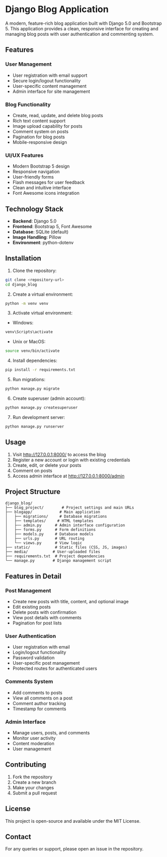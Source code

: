 # Django Blog Application

A modern, feature-rich blog application built with Django 5.0 and Bootstrap 5. This application provides a clean, responsive interface for creating and managing blog posts with user authentication and commenting system.

## Features

### User Management
- User registration with email support
- Secure login/logout functionality
- User-specific content management
- Admin interface for site management

### Blog Functionality
- Create, read, update, and delete blog posts
- Rich text content support
- Image upload capability for posts
- Comment system on posts
- Pagination for blog posts
- Mobile-responsive design

### UI/UX Features
- Modern Bootstrap 5 design
- Responsive navigation
- User-friendly forms
- Flash messages for user feedback
- Clean and intuitive interface
- Font Awesome icons integration

## Technology Stack

- **Backend**: Django 5.0
- **Frontend**: Bootstrap 5, Font Awesome
- **Database**: SQLite (default)
- **Image Handling**: Pillow
- **Environment**: python-dotenv

## Installation

1. Clone the repository:
```bash
git clone <repository-url>
cd django_blog
```

2. Create a virtual environment:
```bash
python -m venv venv
```

3. Activate virtual environment:
- Windows:
```bash
venv\Scripts\activate
```
- Unix or MacOS:
```bash
source venv/bin/activate
```

4. Install dependencies:
```bash
pip install -r requirements.txt
```

5. Run migrations:
```bash
python manage.py migrate
```

6. Create superuser (admin account):
```bash
python manage.py createsuperuser
```

7. Run development server:
```bash
python manage.py runserver
```

## Usage

1. Visit http://127.0.0.1:8000/ to access the blog
2. Register a new account or login with existing credentials
3. Create, edit, or delete your posts
4. Comment on posts
5. Access admin interface at http://127.0.0.1:8000/admin

## Project Structure

```
django_blog/
├── blog_project/        # Project settings and main URLs
├── blogapp/            # Main application
│   ├── migrations/     # Database migrations
│   ├── templates/     # HTML templates
│   ├── admin.py      # Admin interface configuration
│   ├── forms.py      # Form definitions
│   ├── models.py     # Database models
│   ├── urls.py       # URL routing
│   └── views.py      # View logic
├── static/           # Static files (CSS, JS, images)
├── media/           # User-uploaded files
├── requirements.txt  # Project dependencies
└── manage.py        # Django management script
```

## Features in Detail

### Post Management
- Create new posts with title, content, and optional image
- Edit existing posts
- Delete posts with confirmation
- View post details with comments
- Pagination for post lists

### User Authentication
- User registration with email
- Login/logout functionality
- Password validation
- User-specific post management
- Protected routes for authenticated users

### Comments System
- Add comments to posts
- View all comments on a post
- Comment author tracking
- Timestamp for comments

### Admin Interface
- Manage users, posts, and comments
- Monitor user activity
- Content moderation
- User management

## Contributing

1. Fork the repository
2. Create a new branch
3. Make your changes
4. Submit a pull request

## License

This project is open-source and available under the MIT License.

## Contact

For any queries or support, please open an issue in the repository.
